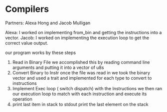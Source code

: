 # Compilers

Partners: Alexa Hong and Jacob Mulligan

Alexa: I worked on implementing from_bin and getting the instructions into a vector.
Jacob: I worked on implementing the execution loop to get the correct value output.

our program works by these steps
1. Read in Binary File 
    we accomplished this by reading command line arguments and putting it into a vector of u8s
2. Convert Binary to Instr 
    once the file was read in we took the binary vector and used a trait and implemented for each type to convert to instructions
3. Implement Exec loop ( switch dispatch)
    with the Instructions we then ran our execution loop to match with each instruction and execute its operation
4. print last item in stack to stdout
    print the last element on the stack
